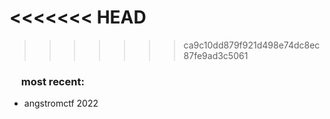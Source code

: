 <<<<<<< HEAD
=======

>>>>>>> ca9c10dd879f921d498e74dc8ec87fe9ad3c5061
### <img src="https://i.imgur.com/AWC8Voa.png" width="15"/> most recent:
* angstromctf 2022

